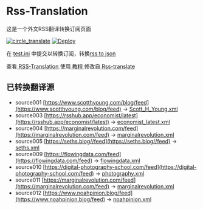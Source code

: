 # Rss-Translation

这是一个外文RSS翻译转换订阅页面 

[![circle_translate](https://github.com/q1azq1a/Rss-Translation/actions/workflows/circle_translate.yml/badge.svg)](https://github.com/q1azq1a/Rss-Translation/actions/workflows/circle_translate.yml)
[![Deploy](https://github.com/q1azq1a/Rss-Translation/actions/workflows/jekyll-gh-pages.yml/badge.svg)](https://github.com/q1azq1a/Rss-Translation/actions/workflows/jekyll-gh-pages.yml)

在 [test.ini](https://github.com/q1azq1a/Rss-Translation/blob/main/test.ini) 中提交以转换订阅，转换[rss to json](https://rss2json.com/)

查看[ RSS-Translation ](https://q1azq1a.github.io/RSS-Translation)使用[ 教程 ](https://www.q1azq1a.net/tutorial/644)修改自[ Rss-translate ](https://github.com/rcy1314/Rss-Translation/)

## 已转换翻译源

 - source001 [https://www.scotthyoung.com/blog/feed](https://www.scotthyoung.com/blog/feed) -> [Scott_H_Young.xml](rss/Scott_H_Young.xml)
 - source003 [https://rsshub.app/economist/latest](https://rsshub.app/economist/latest) -> [economist_latest.xml](rss/economist_latest.xml)
 - source004 [https://marginalrevolution.com/feed](https://marginalrevolution.com/feed) -> [marginalrevolution.xml](rss/marginalrevolution.xml)
 - source005 [https://seths.blog//feed](https://seths.blog//feed) -> [seths.xml](rss/seths.xml)
 - source009 [https://flowingdata.com/feed](https://flowingdata.com/feed) -> [flowingdata.xml](rss/flowingdata.xml)
 - source010 [https://digital-photography-school.com/feed](https://digital-photography-school.com/feed) -> [photography.xml](rss/photography.xml)
 - source011 [https://marginalrevolution.com/feed](https://marginalrevolution.com/feed) -> [marginalrevolution.xml](rss/marginalrevolution.xml)
 - source012 [https://www.noahpinion.blog/feed](https://www.noahpinion.blog/feed) -> [noahpinion.xml](rss/noahpinion.xml)
